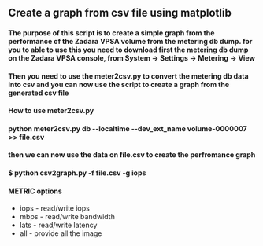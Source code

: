 ## Create a graph from csv file using matplotlib

#### The purpose of this script is to create a simple graph from the performance of the Zadara VPSA volume from the metering db dump. for you to able to use this you need to download first the metering db dump on the Zadara VPSA console, from System -> Settings -> Metering -> View 

#### Then you need to use the meter2csv.py to convert the metering db data into csv and you can now use the script to create a graph from the generated csv file

#### How to use meter2csv.py 

#### python meter2csv.py db --localtime --dev_ext_name volume-0000007 >> file.csv

#### then we can now use the data on file.csv to create the perfromance graph

#### $ python csv2graph.py -f file.csv -g iops

#### METRIC options

 * iops - read/write iops
 * mbps - read/write bandwidth
 * lats - read/write latency
 * all - provide all the image


